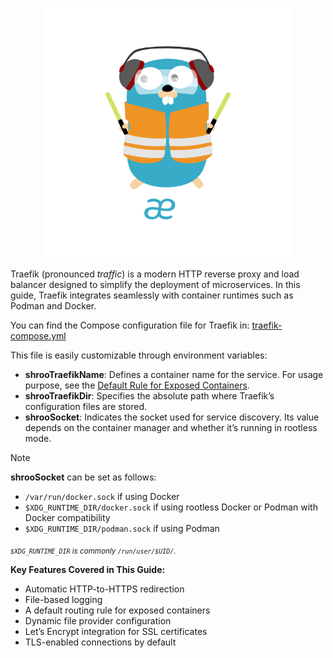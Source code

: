 <p align="center">
<img height="400" title="Traefik" src="/assets/img/traefik.logo-dark.png" alt="">
</p>

Traefik (pronounced *traffic*) is a modern HTTP reverse proxy and load balancer designed to simplify the deployment of microservices. In this guide, Traefik integrates seamlessly with container runtimes such as Podman and Docker.

You can find the Compose configuration file for Traefik in: [traefik-compose.yml](/services/traefik/traefik-compose.yml)

This file is easily customizable through environment variables:

- **shrooTraefikName**: Defines a container name for the service. For usage purpose, see the [Default Rule for Exposed Containers](default-rule-for-exposed-containers).
- **shrooTraefikDir**: Specifies the absolute path where Traefik’s configuration files are stored.
- **shrooSocket**: Indicates the socket used for service discovery. Its value depends on the container manager and whether it’s running in rootless mode.

> [!NOTE]  
> **shrooSocket** can be set as follows:
> - `/var/run/docker.sock` if using Docker
> - `$XDG_RUNTIME_DIR/docker.sock` if using rootless Docker or Podman with Docker compatibility
> - `$XDG_RUNTIME_DIR/podman.sock` if using Podman
>
> <sub>*`$XDG_RUNTIME_DIR` is commonly `/run/user/$UID/`.*</sub>

**Key Features Covered in This Guide:**

- Automatic HTTP-to-HTTPS redirection
- File-based logging
- A default routing rule for exposed containers
- Dynamic file provider configuration
- Let’s Encrypt integration for SSL certificates
- TLS-enabled connections by default
